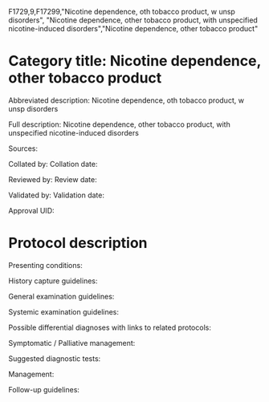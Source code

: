 F1729,9,F17299,"Nicotine dependence, oth tobacco product, w unsp disorders", "Nicotine dependence, other tobacco product, with unspecified nicotine-induced disorders","Nicotine dependence, other tobacco product"
# Category title: Nicotine dependence, other tobacco product

Abbreviated description: Nicotine dependence, oth tobacco product, w unsp disorders

Full description: Nicotine dependence, other tobacco product, with unspecified nicotine-induced disorders

Sources:

Collated by:
Collation date:

Reviewed by:
Review date:

Validated by:
Validation date:

Approval UID:

# Protocol description

Presenting conditions:

History capture guidelines:

General examination guidelines:

Systemic examination guidelines:

Possible differential diagnoses with links to related protocols:

Symptomatic / Palliative management:

Suggested diagnostic tests:

Management:

Follow-up guidelines:
